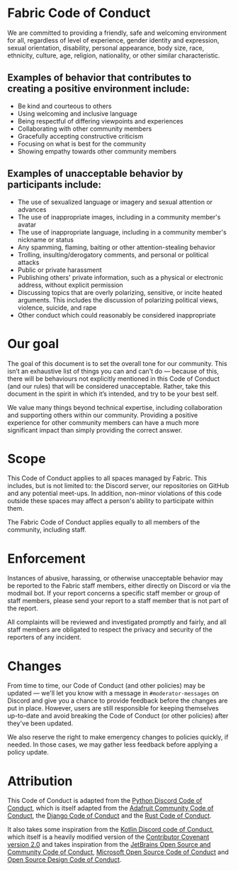 # Fabric Code of Conduct

We are committed to providing a friendly, safe and welcoming environment for all, regardless of level of experience, gender identity and expression, sexual orientation, disability, personal appearance, body size, race, ethnicity, culture, age, religion, nationality, or other similar characteristic.

## Examples of behavior that contributes to creating a positive environment include:

* Be kind and courteous to others
* Using welcoming and inclusive language
* Being respectful of differing viewpoints and experiences
* Collaborating with other community members
* Gracefully accepting constructive criticism
* Focusing on what is best for the community
* Showing empathy towards other community members

## Examples of unacceptable behavior by participants include:

* The use of sexualized language or imagery and sexual attention or advances
* The use of inappropriate images, including in a community member's avatar
* The use of inappropriate language, including in a community member's nickname or status
* Any spamming, flaming, baiting or other attention-stealing behavior
* Trolling, insulting/derogatory comments, and personal or political attacks
* Public or private harassment
* Publishing others' private information, such as a physical or electronic address, without explicit permission
* Discussing topics that are overly polarizing, sensitive, or incite heated arguments. This includes the discussion of polarizing political views, violence, suicide, and rape
* Other conduct which could reasonably be considered inappropriate

# Our goal

The goal of this document is to set the overall tone for our community. This isn’t an exhaustive list of things you can and can't do — because of this, there will be behaviours not explicitly mentioned in this Code of Conduct (and our rules) that will be considered unacceptable. Rather, take this document in the spirit in which it’s intended, and try to be your best self.

We value many things beyond technical expertise, including collaboration and supporting others within our community. Providing a positive experience for other community members can have a much more significant impact than simply providing the correct answer.

# Scope

This Code of Conduct applies to all spaces managed by Fabric. This includes, but is not limited to: the Discord server, our repositories on GitHub and any potential meet-ups. In addition, non-minor violations of this code outside these spaces may affect a person's ability to participate within them.

The Fabric Code of Conduct applies equally to all members of the community, including staff.

# Enforcement

Instances of abusive, harassing, or otherwise unacceptable behavior may be reported to the Fabric staff members, either directly on Discord or via the modmail bot. If your report concerns a specific staff member or group of staff members, please send your report to a staff member that is not part of the report.

All complaints will be reviewed and investigated promptly and fairly, and all staff members are obligated to respect the privacy and security of the reporters of any incident. 

# Changes

From time to time, our Code of Conduct (and other policies) may be updated — we'll let you know with a message in `#moderator-messages` on Discord and give you a chance to provide feedback before the changes are put in place. However, users are still responsible for keeping themselves up-to-date and avoid breaking the Code of Conduct (or other policies) after they've been updated.

We also reserve the right to make emergency changes to policies quickly, if needed. In those cases, we may gather less feedback before applying a policy update.

# Attribution

This Code of Conduct is adapted from the [Python Discord Code of Conduct](https://pythondiscord.com/pages/code-of-conduct/), which is itself adapted from the [Adafruit Community Code of Conduct](https://github.com/adafruit/Adafruit_Community_Code_of_Conduct/blob/master/code-of-conduct.md), the [Django Code of Conduct](https://www.djangoproject.com/conduct/) and the [Rust Code of Conduct](https://www.rust-lang.org/en-US/conduct.html).

It also takes some inspiration from the [Kotlin Discord code of Conduct](https://kotlindiscord.com/docs/code-of-conduct), which itself is a heavily modified version of the [Contributor Covenant version 2.0](https://www.contributor-covenant.org/version/2/0/code_of_conduct.html) and takes inspiration from the [JetBrains Open Source and Community Code of Conduct](https://confluence.jetbrains.com/display/ALL/JetBrains+Open+Source+and+Community+Code+of+Conduct), [Microsoft Open Source Code of Conduct](https://microsoft.github.io/codeofconduct/) and [Open Source Design Code of Conduct](https://opensourcedesign.net/code-of-conduct/).  
